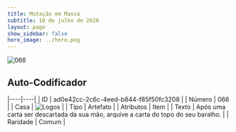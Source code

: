```yaml
---
title: Mutação em Massa
subtitle: 10 de julho de 2020
layout: page
show_sidebar: false
hero_image: ../hero.png
---
```


![066](https://cdn.keyforgegame.com/media/card_front/pt/479_066_CPHXV4PF7PC7_pt.png)

## Auto-Codificador

|----|----|
| ID | ad0e42cc-2c6c-4eed-b844-f85f50fc3208 |
| Número | 066 |
| Casa | ![Logos](https://archonarcana.com/images/thumb/c/ce/Logos.png/22px-Logos.png "Logos") |
| Tipo | Artefato |
| Atributos | Item |
| Texto | Após uma carta ser descartada da   sua mão, arquive a carta do topo   do seu baralho. |
| Raridade | Comum |
